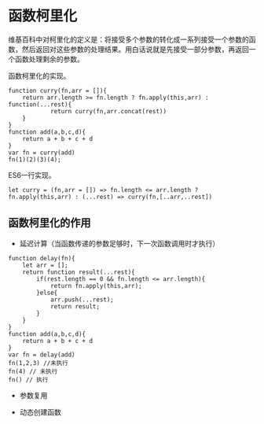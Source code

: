 # 函数柯里化

维基百科中对柯里化的定义是：将接受多个参数的转化成一系列接受一个参数的函数，然后返回对这些参数的处理结果。用白话说就是先接受一部分参数，再返回一个函数处理剩余的参数。

函数柯里化的实现。

```
function curry(fn,arr = []){
	return arr.length >= fn.length ? fn.apply(this,arr) : function(...rest){
			return curry(fn,arr.concat(rest))
	}
}
function add(a,b,c,d){
	return a + b + c + d
}
var fn = curry(add)
fn(1)(2)(3)(4);
```

ES6一行实现。

```
let curry = (fn,arr = []) => fn.length <= arr.length ? fn.apply(this,arr) : (...rest) => curry(fn,[..arr,..rest])
```

## 函数柯里化的作用

- 延迟计算（当函数传递的参数足够时，下一次函数调用时才执行）

```
function delay(fn){
	let arr = [];
	return function result(...rest){
		if(rest.length == 0 && fn.length <= arr.length){
			return fn.apply(this,arr);
		}else{
			arr.push(...rest);
			return result;
		}
	}
}
function add(a,b,c,d){
	return a + b + c + d
}
var fn = delay(add)
fn(1,2,3) //未执行
fn(4) // 未执行
fn() // 执行
```

- 参数复用

- 动态创建函数

